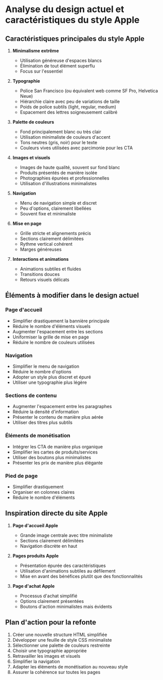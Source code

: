 # Analyse du design actuel et caractéristiques du style Apple

## Caractéristiques principales du style Apple

1. **Minimalisme extrême**
   - Utilisation généreuse d'espaces blancs
   - Élimination de tout élément superflu
   - Focus sur l'essentiel

2. **Typographie**
   - Police San Francisco (ou équivalent web comme SF Pro, Helvetica Neue)
   - Hiérarchie claire avec peu de variations de taille
   - Poids de police subtils (light, regular, medium)
   - Espacement des lettres soigneusement calibré

3. **Palette de couleurs**
   - Fond principalement blanc ou très clair
   - Utilisation minimaliste de couleurs d'accent
   - Tons neutres (gris, noir) pour le texte
   - Couleurs vives utilisées avec parcimonie pour les CTA

4. **Images et visuels**
   - Images de haute qualité, souvent sur fond blanc
   - Produits présentés de manière isolée
   - Photographies épurées et professionnelles
   - Utilisation d'illustrations minimalistes

5. **Navigation**
   - Menu de navigation simple et discret
   - Peu d'options, clairement libellées
   - Souvent fixe et minimaliste

6. **Mise en page**
   - Grille stricte et alignements précis
   - Sections clairement délimitées
   - Rythme vertical cohérent
   - Marges généreuses

7. **Interactions et animations**
   - Animations subtiles et fluides
   - Transitions douces
   - Retours visuels délicats

## Éléments à modifier dans le design actuel

### Page d'accueil
- Simplifier drastiquement la bannière principale
- Réduire le nombre d'éléments visuels
- Augmenter l'espacement entre les sections
- Uniformiser la grille de mise en page
- Réduire le nombre de couleurs utilisées

### Navigation
- Simplifier le menu de navigation
- Réduire le nombre d'options
- Adopter un style plus discret et épuré
- Utiliser une typographie plus légère

### Sections de contenu
- Augmenter l'espacement entre les paragraphes
- Réduire la densité d'information
- Présenter le contenu de manière plus aérée
- Utiliser des titres plus subtils

### Éléments de monétisation
- Intégrer les CTA de manière plus organique
- Simplifier les cartes de produits/services
- Utiliser des boutons plus minimalistes
- Présenter les prix de manière plus élégante

### Pied de page
- Simplifier drastiquement
- Organiser en colonnes claires
- Réduire le nombre d'éléments

## Inspiration directe du site Apple

1. **Page d'accueil Apple**
   - Grande image centrale avec titre minimaliste
   - Sections clairement délimitées
   - Navigation discrète en haut

2. **Pages produits Apple**
   - Présentation épurée des caractéristiques
   - Utilisation d'animations subtiles au défilement
   - Mise en avant des bénéfices plutôt que des fonctionnalités

3. **Page d'achat Apple**
   - Processus d'achat simplifié
   - Options clairement présentées
   - Boutons d'action minimalistes mais évidents

## Plan d'action pour la refonte

1. Créer une nouvelle structure HTML simplifiée
2. Développer une feuille de style CSS minimaliste
3. Sélectionner une palette de couleurs restreinte
4. Choisir une typographie appropriée
5. Retravailler les images et visuels
6. Simplifier la navigation
7. Adapter les éléments de monétisation au nouveau style
8. Assurer la cohérence sur toutes les pages
